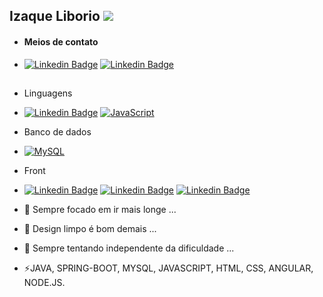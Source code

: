 ## Izaque Liborio <img src="https://github.githubassets.com/images/mona-whisper.gif">

 - <h4>Meios de contato</h4>
- [![Linkedin Badge](https://img.shields.io/badge/-IzaqueLiborio-blue?style=flat-square&logo=Linkedin&logoColor=white&link=https://www.linkedin.com/in/izaque-liborio-388b99154//)](https://www.linkedin.com/in/izaque-liborio-388b99154/)
[![Linkedin Badge](https://img.shields.io/badge/-IzaqueLib-red?style=flat-square&logo=Instagram&logoColor=white&link=https://www.instagram.com/izaquelib/)](https://www.linkedin.com/in/izaque-liborio-388b99154/)
##



- Linguagens
-   [![Linkedin Badge](https://img.shields.io/badge/-Java-red?style=flat-square&logo=Java&logoColor=white&link=#)](#)
  [![JavaScript](https://img.shields.io/badge/-JavaScript-eee?style=flat-square&logo=javascript&logoColor=DD9C25)](#)

- Banco de dados
- [![MySQL](http://img.shields.io/badge/-MySQL-eee?style=flat-square&logo=mysql&logoColor=4479A1)](#)
- Front
- [![Linkedin Badge](https://img.shields.io/badge/-HTML-orange?style=flat-square&logo=HTML5&logoColor=white&link=#)](#)
  [![Linkedin Badge](https://img.shields.io/badge/-CSS-blue?style=flat-square&logo=Css3&logoColor=white&link=#)](#)
  [![Linkedin Badge](https://img.shields.io/badge/-Angular-red?style=flat-square&logo=AngularJs&logoColor=white&link=#)](#)
- 🔭 Sempre focado em ir mais longe ...
- 🌱 Design limpo é bom demais ...
- 💬 Sempre tentando independente da dificuldade ...
- ⚡JAVA, SPRING-BOOT, MYSQL, JAVASCRIPT, HTML, CSS, ANGULAR, NODE.JS.




